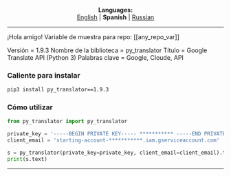 
<p align="center"><b>Languages:</b><br /><a href="https://github.com/markolofsen/py_translator/blob/master/README.md">English</a> | <b>Spanish</b> | <a href="https://github.com/markolofsen/py_translator/blob/master/README_ru.md">Russian</a></p>

---

¡Hola amigo!
Variable de muestra para repo: [[any_repo_var]]

Versión = 1.9.3
Nombre de la biblioteca = py_translator
Título = Google Translate API (Python 3)
Palabras clave = Google, Cloude, API

### Caliente para instalar

```sh
pip3 install py_translator==1.9.3
```


### Cómo utilizar

```python
from py_translator import py_translator

private_key = '-----BEGIN PRIVATE KEY----- *********** -----END PRIVATE KEY-----'
client_email = 'starting-account-***********.iam.gserviceaccount.com'

s = py_translator(private_key=private_key, client_email=client_email).translate(text="Hello new world!", target_language='cn')
print(s.text)

```



---

